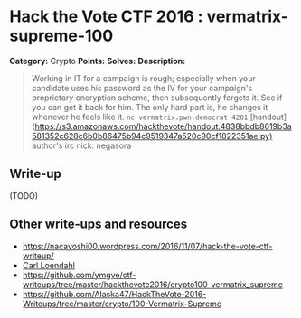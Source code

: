 # Hack the Vote CTF 2016 : vermatrix-supreme-100

**Category:** Crypto
**Points:**
**Solves:**
**Description:**

> Working in IT for a campaign is rough; especially when your candidate uses his password as the IV for your campaign's proprietary encryption scheme, then subsequently forgets it. See if you can get it back for him. The only hard part is, he changes it whenever he feels like it.  `nc vermatrix.pwn.democrat 4201`    [handout](<https://s3.amazonaws.com/hackthevote/handout.4838bbdb8619b3a581352c628c6b0b86475b94c9519347a520c90cf1822351ae.py)>    author's irc nick: negasora


## Write-up

(TODO)

## Other write-ups and resources

* https://nacayoshi00.wordpress.com/2016/11/07/hack-the-vote-ctf-writeup/
* [Carl Loendahl](https://github.com/grocid/CTF/tree/master/Hack%20the%20vote/2016#vermatrix-supreme-100-p)
* https://github.com/ymgve/ctf-writeups/tree/master/hackthevote2016/crypto100-vermatrix_supreme
* https://github.com/Alaska47/HackTheVote-2016-Writeups/tree/master/crypto/100-Vermatrix-Supreme
